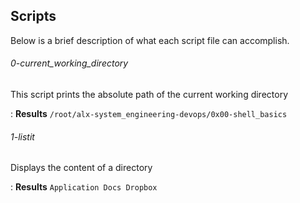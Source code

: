 ## Scripts

Below is a brief description of what each script file can accomplish.



###### 0-current_working_directory
This script prints the absolute path of the current working 
directory

:   __Results__ ` /root/alx-system_engineering-devops/0x00-shell_basics `



###### 1-listit
Displays the content of a directory

:	__Results__ ` Application Docs Dropbox `



